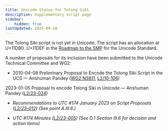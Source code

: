 ```yaml
---
title: Unicode Status for Tolong Siki
description: Supplementary script page
sidebar:
    hidden: true
lastUpdated: 2025-09-10
---
```


The Tolong Siki script is not yet in Unicode. The script has an allocation at U+11DB0..U+11DEF in the [Roadmap to the SMP](http://www.unicode.org/roadmaps/smp/) for the Unicode Standard.

[comment]: # (end of intro)

[comment]: # (start of blocks)



[comment]: # (end of blocks)

[comment]: # (start of chars)



[comment]: # (end of chars)

[comment]: # (start of rest)

A number of proposals for its inclusion have been submitted to the Unicode Technical Committee and WG2:

- 2010-04-08 Preliminary Proposal to Encode the Tolong Siki Script in the UCS — Anshuman Pandey ([WG2 N3811](https://www.unicode.org/wg2/docs/n3811.pdf), [L2/10-106](http://www.unicode.org/cgi-bin/GetMatchingDocs.pl?L2/10-106))

2023-01-05 Proposal to encode Tolong Siki in Unicode — Anshuman Pandey ([L2/23-024](http://www.unicode.org/cgi-bin/GetMatchingDocs.pl?L2/23-024))

- _Recommendations to UTC #174 January 2023 on Script Proposals ([L2/23-012](https://www.unicode.org/cgi-bin/GetMatchingDocs.pl?L2/23-012)) (See point A.III.6.)_

- _UTC #174 Minutes ([L2/23-005](http://www.unicode.org/L2/L2023/23005.htm)) (See D.1 Section III.6 for decision and action items)_
